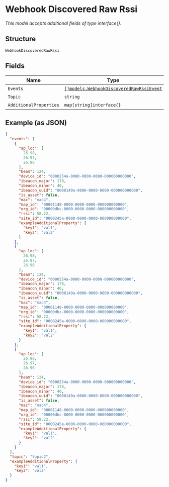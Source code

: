 
# Webhook Discovered Raw Rssi

*This model accepts additional fields of type interface{}.*

## Structure

`WebhookDiscoveredRawRssi`

## Fields

| Name | Type | Tags | Description |
|  --- | --- | --- | --- |
| `Events` | [`[]models.WebhookDiscoveredRawRssiEvent`](../../doc/models/webhook-discovered-raw-rssi-event.md) | Optional | - |
| `Topic` | `string` | Required | - |
| `AdditionalProperties` | `map[string]interface{}` | Optional | - |

## Example (as JSON)

```json
{
  "events": [
    {
      "ap_loc": [
        26.98,
        26.97,
        26.96
      ],
      "beam": 124,
      "device_id": "0000254a-0000-0000-0000-000000000000",
      "ibeacon_major": 178,
      "ibeacon_minor": 40,
      "ibeacon_uuid": "0000149a-0000-0000-0000-000000000000",
      "is_asset": false,
      "mac": "mac4",
      "map_id": "00001148-0000-0000-0000-000000000000",
      "org_id": "00000dbc-0000-0000-0000-000000000000",
      "rssi": 58.22,
      "site_id": "0000245a-0000-0000-0000-000000000000",
      "exampleAdditionalProperty": {
        "key1": "val1",
        "key2": "val2"
      }
    },
    {
      "ap_loc": [
        26.98,
        26.97,
        26.96
      ],
      "beam": 124,
      "device_id": "0000254a-0000-0000-0000-000000000000",
      "ibeacon_major": 178,
      "ibeacon_minor": 40,
      "ibeacon_uuid": "0000149a-0000-0000-0000-000000000000",
      "is_asset": false,
      "mac": "mac4",
      "map_id": "00001148-0000-0000-0000-000000000000",
      "org_id": "00000dbc-0000-0000-0000-000000000000",
      "rssi": 58.22,
      "site_id": "0000245a-0000-0000-0000-000000000000",
      "exampleAdditionalProperty": {
        "key1": "val1",
        "key2": "val2"
      }
    },
    {
      "ap_loc": [
        26.98,
        26.97,
        26.96
      ],
      "beam": 124,
      "device_id": "0000254a-0000-0000-0000-000000000000",
      "ibeacon_major": 178,
      "ibeacon_minor": 40,
      "ibeacon_uuid": "0000149a-0000-0000-0000-000000000000",
      "is_asset": false,
      "mac": "mac4",
      "map_id": "00001148-0000-0000-0000-000000000000",
      "org_id": "00000dbc-0000-0000-0000-000000000000",
      "rssi": 58.22,
      "site_id": "0000245a-0000-0000-0000-000000000000",
      "exampleAdditionalProperty": {
        "key1": "val1",
        "key2": "val2"
      }
    }
  ],
  "topic": "topic2",
  "exampleAdditionalProperty": {
    "key1": "val1",
    "key2": "val2"
  }
}
```


